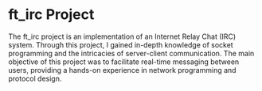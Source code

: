 # ft_irc Project

The ft_irc project is an implementation of an Internet Relay Chat (IRC) system. Through this project, I gained in-depth knowledge of socket programming and the intricacies of server-client communication. The main objective of this project was to facilitate real-time messaging between users, providing a hands-on experience in network programming and protocol design.
